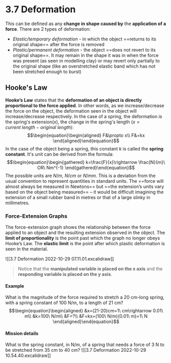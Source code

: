 # 3.7 Deformation
This can be defined as any **change in shape caused by** the **application of a force**. There are 2 types of deformation:
- *Elastic/temporary deformation* - in which the object ==returns to its original shape== after the force is removed
- *Plastic/permanent deformation* - the object ==does not revert to its original shape==. It may remain in the shape it was in when the force was present (as seen in modelling clay) or may revert only partially to the original shape (like an overstretched elastic band which has not been stretched enough to burst)

## Hooke's Law
**Hooke’s Law** states that the **deformation of an object is directly proportional to the force applied**. In other words, as we increase/decrease the force on the object, the deformation seen in the object will increase/decrease respectively. In the case of a spring, the deformation is the spring's extension($x$), the change in the spring's length ($x=current\ length-original\ length$):
$$\begin{equation}\begin{aligned}
F&\propto x\\
F&=kx
\end{aligned}\end{equation}$$
In the case of the object being a spring, this constant $k$ is called the **spring constant**. It's unit can be derived from the formula:
$$\begin{equation}\begin{gathered}
k=\frac{F}{x}\rightarrow \frac{N}{m}\ OR\ Nm^{-1}
\end{gathered}\end{equation}$$
The possible units are $N/m$, $N/cm$ or $N/mm$. This is a deviation from the usual convention to represent quantities in standard units. The ==force will almost always be measured in Newtons== but ==the extension’s units vary based on the object being measured== – it would be difficult imagining the extension of a small rubber band in metres or that of a large slinky in millimetres.

### Force-Extension Graphs
The force-extension graph shows the relationship between the force applied to an object and the resulting extension observed in the object. The **limit of proportionality** is the point past which the graph no longer obeys Hooke’s Law. The **elastic limit** is the point after which plastic deformation is seen in the material.

![[3.7 Deformation 2022-10-29 07.11.01.excalidraw]]
>Notice that the **manipulated variable is placed on the x axis** and the **responding variable is placed on the y axis**.

#### Example
What is the magnitude of the force required to stretch a 20 cm-long spring, with a spring constant of 100 N/m, to a length of 21 cm?
$$\begin{equation}\begin{aligned}
&x=(21-20)cm=1\ cm\rightarrow 0.01\ m\\
&k=100\ N/m\\
&F=?\\
&F=kx=(100\ N/m)(0.01\ m)=1\ N
\end{aligned}\end{equation}$$

#### Mission details
What is the spring constant, in N/m, of a spring that needs a force of 3 N to be stretched from 35 cm to 40 cm?
![[3.7 Deformation 2022-10-29 10.54.40.excalidraw]]
